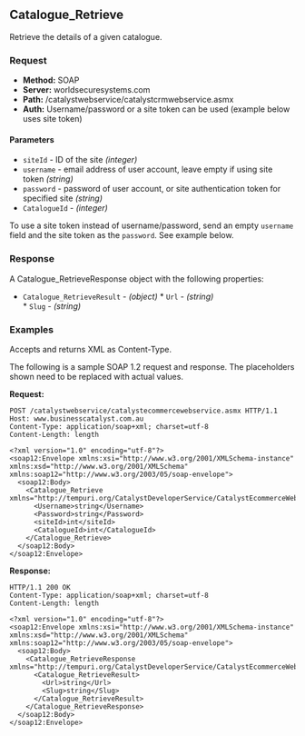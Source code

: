 ## Catalogue_Retrieve

Retrieve the details of a given catalogue.

### Request

* **Method:** SOAP
* **Server:** worldsecuresystems.com
* **Path:** /catalystwebservice/catalystcrmwebservice.asmx
* **Auth:** Username/password or a site token can be used (example below uses site token)

#### Parameters

* `siteId` - ID of the site *(integer)*
* `username` - email address of user account, leave empty if using site token *(string)*
* `password` - password of user account, or site authentication token for specified site *(string)*
* `CatalogueId` - *(integer)*	

To use a site token instead of username/password, send an empty `username` field and the site token as the `password`. See example below.

### Response

A Catalogue_RetrieveResponse object with the following properties:

* `Catalogue_RetrieveResult` - *(object)* 
		* `Url` - *(string)*	
		* `Slug` - *(string)*	

### Examples

Accepts and returns XML as Content-Type. 

The following is a sample SOAP 1.2 request and response. The placeholders shown need to be replaced with actual values.

**Request:**
~~~
POST /catalystwebservice/catalystecommercewebservice.asmx HTTP/1.1
Host: www.businesscatalyst.com.au
Content-Type: application/soap+xml; charset=utf-8
Content-Length: length

<?xml version="1.0" encoding="utf-8"?>
<soap12:Envelope xmlns:xsi="http://www.w3.org/2001/XMLSchema-instance" xmlns:xsd="http://www.w3.org/2001/XMLSchema" xmlns:soap12="http://www.w3.org/2003/05/soap-envelope">
  <soap12:Body>
    <Catalogue_Retrieve xmlns="http://tempuri.org/CatalystDeveloperService/CatalystEcommerceWebservice">
      <Username>string</Username>
      <Password>string</Password>
      <siteId>int</siteId>
      <CatalogueId>int</CatalogueId>
    </Catalogue_Retrieve>
  </soap12:Body>
</soap12:Envelope>
~~~

**Response:**
~~~
HTTP/1.1 200 OK
Content-Type: application/soap+xml; charset=utf-8
Content-Length: length

<?xml version="1.0" encoding="utf-8"?>
<soap12:Envelope xmlns:xsi="http://www.w3.org/2001/XMLSchema-instance" xmlns:xsd="http://www.w3.org/2001/XMLSchema" xmlns:soap12="http://www.w3.org/2003/05/soap-envelope">
  <soap12:Body>
    <Catalogue_RetrieveResponse xmlns="http://tempuri.org/CatalystDeveloperService/CatalystEcommerceWebservice">
      <Catalogue_RetrieveResult>
        <Url>string</Url>
        <Slug>string</Slug>
      </Catalogue_RetrieveResult>
    </Catalogue_RetrieveResponse>
  </soap12:Body>
</soap12:Envelope>
~~~
